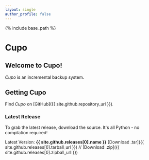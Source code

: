 ```yaml
---
layout: single
author_profile: false
---
```

{% include base_path %}

# Cupo

## Welcome to Cupo!

*Cupo* is an incremental backup system.

## Getting Cupo
Find *Cupo* on [GitHub]({{ site.github.repository_url }}).

### Latest Release
To grab the latest release, download the source. It's all Python - no compilation required!

Latest Version: **{{ site.github.releases[0].name }}**
[Download .tar]({{ site.github.releases[0].tarball_url }})
//
[Download .zip]({{ site.github.releases[0].zipball_url }})
